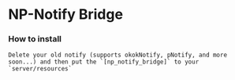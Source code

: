# NP-Notify Bridge

### How to install
```
Delete your old notify (supports okokNotify, pNotify, and more soon...) and then put the `[np_notify_bridge]` to your `server/resources`
```